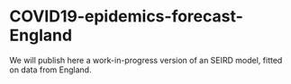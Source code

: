 # COVID19-epidemics-forecast-England


We will publish here a work-in-progress version of an SEIRD model, fitted on data from England. 

